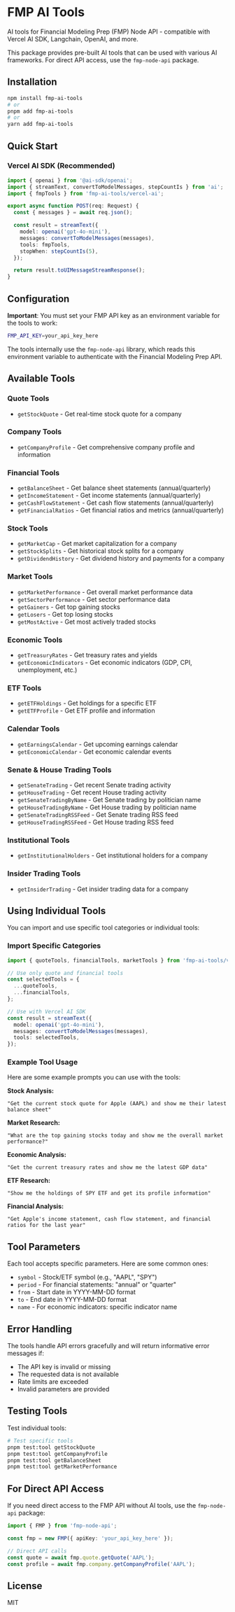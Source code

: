 # FMP AI Tools

AI tools for Financial Modeling Prep (FMP) Node API - compatible with Vercel AI SDK, Langchain, OpenAI, and more.

This package provides pre-built AI tools that can be used with various AI frameworks. For direct API access, use the `fmp-node-api` package.

## Installation

```bash
npm install fmp-ai-tools
# or
pnpm add fmp-ai-tools
# or
yarn add fmp-ai-tools
```

## Quick Start

### Vercel AI SDK (Recommended)

```typescript
import { openai } from '@ai-sdk/openai';
import { streamText, convertToModelMessages, stepCountIs } from 'ai';
import { fmpTools } from 'fmp-ai-tools/vercel-ai';

export async function POST(req: Request) {
  const { messages } = await req.json();

  const result = streamText({
    model: openai('gpt-4o-mini'),
    messages: convertToModelMessages(messages),
    tools: fmpTools,
    stopWhen: stepCountIs(5),
  });

  return result.toUIMessageStreamResponse();
}
```

## Configuration

**Important**: You must set your FMP API key as an environment variable for the tools to work:

```bash
FMP_API_KEY=your_api_key_here
```

The tools internally use the `fmp-node-api` library, which reads this environment variable to authenticate with the Financial Modeling Prep API.

## Available Tools

### Quote Tools

- `getStockQuote` - Get real-time stock quote for a company

### Company Tools

- `getCompanyProfile` - Get comprehensive company profile and information

### Financial Tools

- `getBalanceSheet` - Get balance sheet statements (annual/quarterly)
- `getIncomeStatement` - Get income statements (annual/quarterly)
- `getCashFlowStatement` - Get cash flow statements (annual/quarterly)
- `getFinancialRatios` - Get financial ratios and metrics (annual/quarterly)

### Stock Tools

- `getMarketCap` - Get market capitalization for a company
- `getStockSplits` - Get historical stock splits for a company
- `getDividendHistory` - Get dividend history and payments for a company

### Market Tools

- `getMarketPerformance` - Get overall market performance data
- `getSectorPerformance` - Get sector performance data
- `getGainers` - Get top gaining stocks
- `getLosers` - Get top losing stocks
- `getMostActive` - Get most actively traded stocks

### Economic Tools

- `getTreasuryRates` - Get treasury rates and yields
- `getEconomicIndicators` - Get economic indicators (GDP, CPI, unemployment, etc.)

### ETF Tools

- `getETFHoldings` - Get holdings for a specific ETF
- `getETFProfile` - Get ETF profile and information

### Calendar Tools

- `getEarningsCalendar` - Get upcoming earnings calendar
- `getEconomicCalendar` - Get economic calendar events

### Senate & House Trading Tools

- `getSenateTrading` - Get recent Senate trading activity
- `getHouseTrading` - Get recent House trading activity
- `getSenateTradingByName` - Get Senate trading by politician name
- `getHouseTradingByName` - Get House trading by politician name
- `getSenateTradingRSSFeed` - Get Senate trading RSS feed
- `getHouseTradingRSSFeed` - Get House trading RSS feed

### Institutional Tools

- `getInstitutionalHolders` - Get institutional holders for a company

### Insider Trading Tools

- `getInsiderTrading` - Get insider trading data for a company

## Using Individual Tools

You can import and use specific tool categories or individual tools:

### Import Specific Categories

```typescript
import { quoteTools, financialTools, marketTools } from 'fmp-ai-tools/vercel-ai';

// Use only quote and financial tools
const selectedTools = {
  ...quoteTools,
  ...financialTools,
};

// Use with Vercel AI SDK
const result = streamText({
  model: openai('gpt-4o-mini'),
  messages: convertToModelMessages(messages),
  tools: selectedTools,
});
```

### Example Tool Usage

Here are some example prompts you can use with the tools:

**Stock Analysis:**

```
"Get the current stock quote for Apple (AAPL) and show me their latest balance sheet"
```

**Market Research:**

```
"What are the top gaining stocks today and show me the overall market performance?"
```

**Economic Analysis:**

```
"Get the current treasury rates and show me the latest GDP data"
```

**ETF Research:**

```
"Show me the holdings of SPY ETF and get its profile information"
```

**Financial Analysis:**

```
"Get Apple's income statement, cash flow statement, and financial ratios for the last year"
```

## Tool Parameters

Each tool accepts specific parameters. Here are some common ones:

- `symbol` - Stock/ETF symbol (e.g., "AAPL", "SPY")
- `period` - For financial statements: "annual" or "quarter"
- `from` - Start date in YYYY-MM-DD format
- `to` - End date in YYYY-MM-DD format
- `name` - For economic indicators: specific indicator name

## Error Handling

The tools handle API errors gracefully and will return informative error messages if:

- The API key is invalid or missing
- The requested data is not available
- Rate limits are exceeded
- Invalid parameters are provided

## Testing Tools

Test individual tools:

```bash
# Test specific tools
pnpm test:tool getStockQuote
pnpm test:tool getCompanyProfile
pnpm test:tool getBalanceSheet
pnpm test:tool getMarketPerformance
```

## For Direct API Access

If you need direct access to the FMP API without AI tools, use the `fmp-node-api` package:

```typescript
import { FMP } from 'fmp-node-api';

const fmp = new FMP({ apiKey: 'your_api_key_here' });

// Direct API calls
const quote = await fmp.quote.getQuote('AAPL');
const profile = await fmp.company.getCompanyProfile('AAPL');
```

## License

MIT
